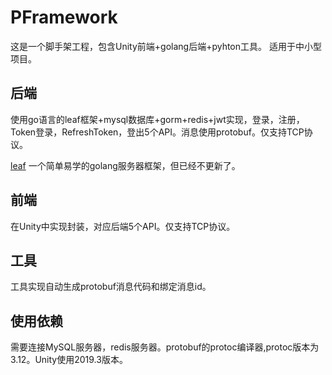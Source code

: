 # PFramework
这是一个脚手架工程，包含Unity前端+golang后端+pyhton工具。 适用于中小型项目。
## 后端
使用go语言的leaf框架+mysql数据库+gorm+redis+jwt实现，登录，注册，Token登录，RefreshToken，登出5个API。消息使用protobuf。仅支持TCP协议。

[leaf](https://github.com/name5566/leaf) 一个简单易学的golang服务器框架，但已经不更新了。

## 前端
在Unity中实现封装，对应后端5个API。仅支持TCP协议。
## 工具
工具实现自动生成protobuf消息代码和绑定消息id。

## 使用依赖 

需要连接MySQL服务器，redis服务器。protobuf的protoc编译器,protoc版本为3.12。Unity使用2019.3版本。





